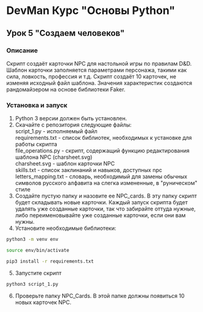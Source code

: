 # DevMan Курс "Основы Python"
## Урок 5 "Создаем человеков"
### Описание
Скрипт создаёт карточки NPC для настольной игры по правилам D&D.  
Шаблон карточки заполняется параметрами персонажа, такими как сила, ловкость, профессия и т.д.
Скрипт создаёт 10 карточек, не изменяя исходный файл шаблона. Значения характеристик создаются рандомайзером на основе библиотеки Faker. 
### Установка и запуск
1. Python 3 версии должен быть установлен.  
2. Скачайте с репозитория следующие файлы:  
script_1.py - исполняемый файл  
requirements.txt - список библиотек, необходимых к установке для работы скрипта  
file_operations.py - скрипт, содержащий функцию редактирования шаблона NPC (charsheet.svg)  
charsheet.svg - шаблон карточки NPC  
skills.txt - список заклинаний и навыков, доступных npc  
letters_mapping.txt - словарь, необходимый для замены обычных символов русского алфавита на слегка измененные, в "руническом" стиле  
3. Создайте пустую папку и назовите ее NPC_cards. 
В эту папку скрипт будет складывать новые карточки. 
Каждый запуск скрипта будет удалять уже созданные карточки, так что забирайте оттуда нужные, либо переименовывайте уже созданные карточки, если они вам нужны.
4. Установите необходимые библиотеки:
```bash
python3 -m venv env
```
```bash
source env/bin/activate
```
```bash
pip3 install -r requirements.txt
```
5. Запустите скрипт
```bash
python3 script_1.py
```
6. Проверьте папку NPC_Cards. В этой папке должны появиться 10 новых карточек NPC.